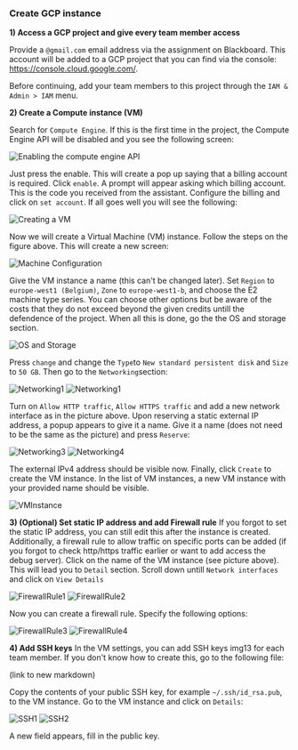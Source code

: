 ### Create GCP instance

**1) Access a GCP project and give every team member access**

Provide a ``@gmail.com`` email address via the assignment on Blackboard. This account will be added to a GCP project that you can find via the console: https://console.cloud.google.com/.

Before continuing, add your team members to this project through the ``IAM & Admin > IAM`` menu.

**2) Create a Compute instance (VM)**

Search for ``Compute Engine``. If this is the first time in the project, the Compute Engine API will be disabled and you see the following screen:

![Enabling the compute engine API](./images/img0.png)

Just press the enable. This will create a pop up saying that a billing account is required. Click ``enable``. A prompt will appear asking which billing account. This is the code you received from the assistant. Configure the billing and click on ``set account``. If all goes well you will see the following:

![Creating a VM](./images/img1.png)

Now we will create a Virtual Machine (VM) instance. Follow the steps on the figure above. This will create a new screen:

![Machine Configuration](./images/img2.png)

Give the VM instance a name (this can't be changed later). Set ``Region`` to ``europe-west1 (Belgium)``, ``Zone`` to ``europe-west1-b``, and choose the E2 machine type series. You can choose other options but be aware of the costs that they do not exceed beyond the given credits untill the defendence of the project. When all this is done, go the the OS and storage section.

![OS and Storage](./images/img3.png)

Press ``change`` and change the ``Type``to ``New standard persistent disk`` and ``Size`` to ``50 GB``. Then go to the ``Networking``section:

![Networking1](./images/img4.png)
![Networking1](./images/img5.png)

Turn on ``Allow HTTP traffic``, ``Allow HTTPS traffic`` and add a new network interface as in the picture above. Upon reserving a static external IP address, a popup appears to give it a name. Give it a name (does not need to be the same as the picture) and press ``Reserve``:

![Networking3](./images/img6.png)
![Networking4](./images/img7.png)

The external IPv4 address should be visible now. Finally, click ``Create`` to create the VM instance. In the list of VM instances, a new VM instance with your provided name should be visible.

![VMInstance](./images/img8.png)

**3) (Optional) Set static IP address and add Firewall rule**
If you forgot to set the static IP address, you can still edit this after the instance is created. Additionally, a firewall rule to allow traffic on specific ports can be added (if you forgot to check http/https traffic earlier or want to add access the debug server). Click on the name of the VM instance (see picture above). This will lead you to ``Detail`` section. Scroll down untill ``Network interfaces`` and click on ``View Details``

![FirewallRule1](./images/img9.png)
![FirewallRule2](./images/img10.png)

Now you can create a firewall rule. Specify the following options:

![FirewallRule3](./images/img11.png)
![FirewallRule4](./images/img12.png)

**4) Add SSH keys**
In the VM settings, you can add SSH keys img13
for each team member. If you don't know how to create this, go to the following file:

(link to new markdown)

Copy the contents of your public SSH key, for example ``~/.ssh/id_rsa.pub``, to the VM instance. Go to the VM instance and click on ``Details``:

![SSH1](./images/img13.png)
![SSH2](./images/img14.png)

A new field appears, fill in the public key.

